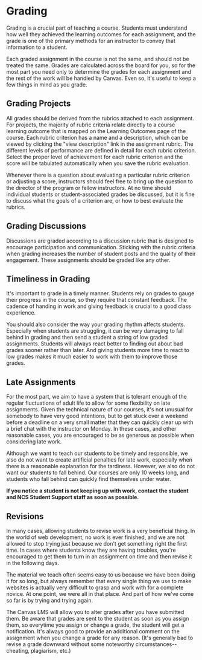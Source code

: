 # Grading

Grading is a crucial part of teaching a course. Students must understand how well they achieved the learning outcomes for each assignment, and the grade is one of the primary methods for an instructor to convey that information to a student.

Each graded assignment in the course is not the same, and should not be treated the same. Grades are calculated across the board for you, so for the most part you need only to determine the grades for each assignment and the rest of the work will be handled by Canvas. Even so, it's useful to keep a few things in mind as you grade.

## Grading Projects

All grades should be derived from the rubrics attached to each assignment. For projects, the majority of rubric criteria relate directly to a course learning outcome that is mapped on the Learning Outcomes page of the course. Each rubric criterion has a name and a description, which can be viewed by clicking the "view description" link in the assignment rubric. The different levels of performance are defined in detail for each rubric criterion. Select the proper level of achievement for each rubric criterion and the score will be tabulated automatically when you save the rubric evaluation.

Whenever there is a question about evaluating a particular rubric criterion or adjusting a score, instructors should feel free to bring up the question to the director of the program or fellow instructors. At no time should individual students or student-associated grades be discussed, but it is fine to discuss what the goals of a criterion are, or how to best evaluate the rubrics.

## Grading Discussions

Discussions are graded according to a discussion rubric that is designed to encourage participation and communication. Sticking with the rubric criteria when grading increases the number of student posts and the quality of their engagement. These assignments should be graded like any other.

## Timeliness in Grading

It's important to grade in a timely manner. Students rely on grades to gauge their progress in the course, so they require that constant feedback. The cadence of handing in work and giving feedback is crucial to a good class experience.

You should also consider the way your grading rhythm affects students. Especially when students are struggling, it can be very damaging to fall behind in grading and then send a student a string of low graded assignments. Students will always react better to finding out about bad grades sooner rather than later. And giving students more time to react to low grades makes it much easier to work with them to improve those grades.

## Late Assignments

For the most part, we aim to have a system that is tolerant enough of the regular fluctuations of adult life to allow for some flexibility on late assignments. Given the technical nature of our courses, it's not unusual for somebody to have very good intentions, but to get stuck over a weekend before a deadline on a very small matter that they can quickly clear up with a brief chat with the instructor on Monday. In these cases, and other reasonable cases, you are encouraged to be as generous as possible when considering late work.

Although we want to teach our students to be timely and responsible, we also do not want to create artificial penalties for late work, especially when there is a reasonable explanation for the tardiness. However, we also do not want our students to fall behind. Our courses are only 10 weeks long, and students who fall behind can quickly find themselves under water.

**If you notice a student is not keeping up with work, contact the student and NCS Student Support staff as soon as possible.**

## Revisions

In many cases, allowing students to revise work is a very beneficial thing. In the world of web development, no work is ever finished, and we are not allowed to stop trying just because we don't get something right the first time. In cases where students know they are having troubles, you're encouraged to get them to turn in an assignment on time and then revise it in the following days.

The material we teach often seems easy to us because we have been doing it for so long, but always remember that every single thing we use to make websites is actually very difficult to grasp and work with for a complete novice. At one point, we were all in that place. And part of how we've come so far is by trying and trying again.

The Canvas LMS will allow you to alter grades after you have submitted them. Be aware that grades are sent to the student as soon as you assign them, so everytime you assign or change a grade, the student will get a notification. It's always good to provide an additional comment on the assignment when you change a grade for any reason. \(It's generally bad to revise a grade downward without some noteworthy circumstances--cheating, plagiarism, etc.\)

